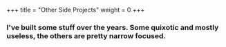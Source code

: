 +++
title = "Other Side Projects"
weight = 0
+++

### I've built some stuff over the years. Some quixotic and mostly useless, the others are pretty narrow focused.



